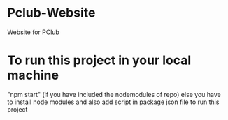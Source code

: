 # Pclub-Website
Website for PClub
# To run this project in your local machine
"npm start" (if you have included the nodemodules of repo) else you have to install node modules and also add script in package json file to run this project
